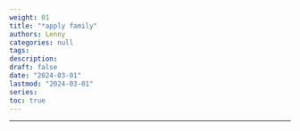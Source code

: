 ```yaml
---
weight: 01
title: "*apply family"
authors: Lenny
categories: null
tags: 
description: 
draft: false
date: "2024-03-01"
lastmod: "2024-03-01"
series:
toc: true
---
```



<!--more-->
---

